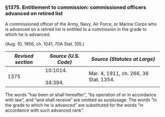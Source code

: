 ### §1375. Entitlement to commission: commissioned officers advanced on retired list ###

A commissioned officer of the Army, Navy, Air Force, or Marine Corps who is advanced on a retired list is entitled to a commission in the grade to which he is advanced.

(Aug. 10, 1956, ch. 1041, 70A Stat. 105.)

|*Revised section*|  *Source (U.S. Code)*   |    *Source (Statutes at Large)*     |
|-----------------|-------------------------|-------------------------------------|
|      1375       |10:1014.<br/><br/>34:394.|Mar. 4, 1911, ch. 266, 36 Stat. 1354.|

The words “has been or shall hereafter”, “by operation of or in accordance with law”, and “and shall receive” are omitted as surplusage. The words “in the grade to which he is advanced” are substituted for the words “in accordance with such advanced rank”.